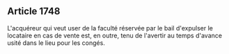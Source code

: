 Article 1748
----
L'acquéreur qui veut user de la faculté réservée par le bail d'expulser le
locataire en cas de vente est, en outre, tenu de l'avertir au temps d'avance
usité dans le lieu pour les congés.
